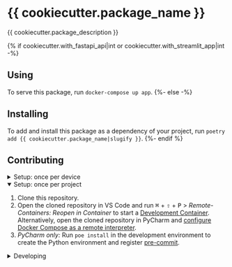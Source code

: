 # {{ cookiecutter.package_name }}

{{ cookiecutter.package_description }}

{% if cookiecutter.with_fastapi_api|int or cookiecutter.with_streamlit_app|int -%}
## Using

To serve this package, run `docker-compose up app`.
{%- else -%}
## Installing

To add and install this package as a dependency of your project, run `poetry add {{ cookiecutter.package_name|slugify }}`.
{%- endif %}

## Contributing

<details>
<summary>Setup: once per device</summary>

{% if cookiecutter.continuous_integration == "GitLab" -%}
1. [Generate an SSH key](https://docs.gitlab.com/ee/ssh/README.html#generate-an-ssh-key-pair) for GitLab, [add the SSH key to your GitLab account](https://docs.gitlab.com/ee/ssh/README.html#add-an-ssh-key-to-your-gitlab-account), and [add the SSH key to your authentication agent](https://docs.gitlab.com/ee/ssh/README.html#configure-ssh-to-point-to-a-different-directory).
{%- if cookiecutter.private_package_repository_name %}
1. [Create a personal access token](https://docs.gitlab.com/ee/user/profile/personal_access_tokens.html#create-a-personal-access-token) with the `api` scope and use it to [configure Poetry's credentials for this package's private repository](https://python-poetry.org/docs/repositories/#configuring-credentials):
    ```bash
    # bash
    echo "export POETRY_HTTP_BASIC_{{ cookiecutter.private_package_repository_name|upper }}_USERNAME='{personal access token name}'" >> ~/.bash_profile
    echo "export POETRY_HTTP_BASIC_{{ cookiecutter.private_package_repository_name|upper }}_PASSWORD='{personal access token}'" >> ~/.bash_profile
    
    # fish
    echo "set --export POETRY_HTTP_BASIC_{{ cookiecutter.private_package_repository_name|upper }}_USERNAME '{personal access token name}'" >> ~/.config/fish/config.fish
    echo "set --export POETRY_HTTP_BASIC_{{ cookiecutter.private_package_repository_name|upper }}_PASSWORD '{personal access token}'" >> ~/.config/fish/config.fish

    # zsh
    echo "export POETRY_HTTP_BASIC_{{ cookiecutter.private_package_repository_name|upper }}_USERNAME='{personal access token name}'" >> ~/.zshenv
    echo "export POETRY_HTTP_BASIC_{{ cookiecutter.private_package_repository_name|upper }}_PASSWORD='{personal access token}'" >> ~/.zshenv
    ```
{%- endif %}
{%- else -%}
1. [Generate an SSH key and add it to your authentication agent](https://docs.github.com/en/authentication/connecting-to-github-with-ssh/generating-a-new-ssh-key-and-adding-it-to-the-ssh-agent), and [add the SSH key to your GitHub account](https://docs.github.com/en/authentication/connecting-to-github-with-ssh/adding-a-new-ssh-key-to-your-github-account).
{%- if cookiecutter.private_package_repository_name %}
1. [Configure Poetry's credentials for this package's private repository](https://python-poetry.org/docs/repositories/#configuring-credentials):
    ```bash
    # bash
    echo "export POETRY_HTTP_BASIC_{{ cookiecutter.private_package_repository_name|upper }}_USERNAME='{username}'" >> ~/.bash_profile
    echo "export POETRY_HTTP_BASIC_{{ cookiecutter.private_package_repository_name|upper }}_PASSWORD='{password}'" >> ~/.bash_profile
    
    # fish
    echo "set --export POETRY_HTTP_BASIC_{{ cookiecutter.private_package_repository_name|upper }}_USERNAME '{username}'" >> ~/.config/fish/config.fish
    echo "set --export POETRY_HTTP_BASIC_{{ cookiecutter.private_package_repository_name|upper }}_PASSWORD '{password}'" >> ~/.config/fish/config.fish

    # zsh
    echo "export POETRY_HTTP_BASIC_{{ cookiecutter.private_package_repository_name|upper }}_USERNAME='{username}'" >> ~/.zshenv
    echo "export POETRY_HTTP_BASIC_{{ cookiecutter.private_package_repository_name|upper }}_PASSWORD='{password}'" >> ~/.zshenv
    ```
{%- endif %}
{%- endif %}
1. [Install Docker Desktop](https://www.docker.com/get-started).
1. [Configure Docker and Docker Compose to use the BuildKit build system](https://pythonspeed.com/articles/docker-buildkit/):
    ```bash
    # bash
    echo "export DOCKER_BUILDKIT=1" >> ~/.bash_profile
    echo "export COMPOSE_DOCKER_CLI_BUILD=1" >> ~/.bash_profile

    # fish
    echo "set --export DOCKER_BUILDKIT 1" >> ~/.config/fish/config.fish
    echo "set --export COMPOSE_DOCKER_CLI_BUILD 1" >> ~/.config/fish/config.fish
    
    # zsh
    echo "export DOCKER_BUILDKIT=1" >> ~/.zshenv
    echo "export COMPOSE_DOCKER_CLI_BUILD=1" >> ~/.zshenv
    ```
1. [Install VS Code](https://code.visualstudio.com/) and [VS Code's Remote-Containers extension](https://marketplace.visualstudio.com/items?itemName=ms-vscode-remote.remote-containers). Alternatively, install [PyCharm](https://www.jetbrains.com/pycharm/download/).
1. _Optional:_ [Install FiraCode Nerd Font](https://www.nerdfonts.com/font-downloads) with `brew tap homebrew/cask-fonts && brew install --cask font-fira-code-nerd-font` and [configure VS Code](https://github.com/tonsky/FiraCode/wiki/VS-Code-Instructions) or [configure PyCharm](https://github.com/tonsky/FiraCode/wiki/Intellij-products-instructions) to use `'FiraCode Nerd Font'`.

</details>

<details open>
<summary>Setup: once per project</summary>

1. Clone this repository.
2. Open the cloned repository in VS Code and run <kbd>⌘</kbd> + <kbd>⇧</kbd> + <kbd>P</kbd> > _Remote-Containers: Reopen in Container_ to start a [Development Container](https://code.visualstudio.com/docs/remote/containers). Alternatively, open the cloned repository in PyCharm and [configure Docker Compose as a remote interpreter](https://www.jetbrains.com/help/pycharm/using-docker-compose-as-a-remote-interpreter.html#docker-compose-remote).
3. _PyCharm only:_ Run `poe install` in the development environment to create the Python environment and register [pre-commit](https://pre-commit.com/).

</details>

<details>
<summary>Developing</summary>

- This project follows the [Conventional Commits](https://www.conventionalcommits.org/) standard to automate [Semantic Versioning](https://semver.org/) and [Keep A Changelog](https://keepachangelog.com/) with [Commitizen](https://github.com/commitizen-tools/commitizen).
- Run `poe` from within the development environment to print a list of [Poe the Poet](https://github.com/nat-n/poethepoet) tasks available to run on this project.
- Run `poetry add {package}` from within the development environment to install a run time dependency and add it to `pyproject.toml` and `poetry.lock`. Add `--group dev` if you only need the package for local development, or `--group test` if you only need the package for linting or testing.
- Run `poetry remove {package}` from within the development environment to uninstall a run time dependency and remove it from `pyproject.toml` and `poetry.lock`.
- Run `poetry update` from within the development environment to upgrade all dependencies to the latest versions allowed by `pyproject.toml`.
- Run `cz bump` to bump the package's version, update the `CHANGELOG.md`, and create a git tag.

</details>
